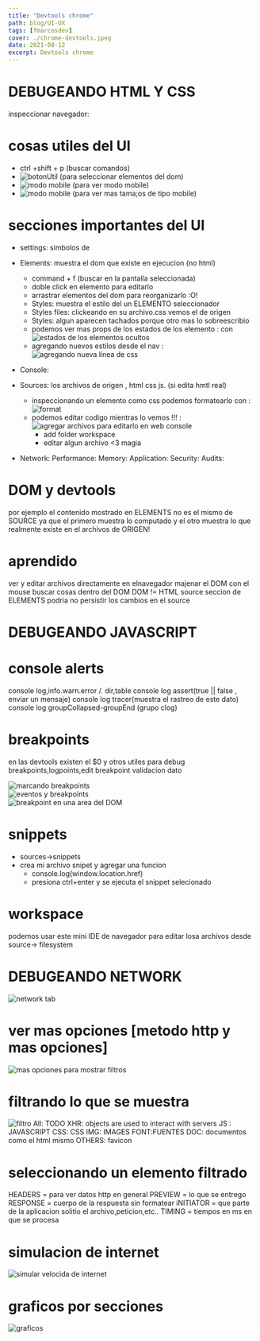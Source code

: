 ```yaml
---
title: "Devtools chrome"
path: blog/UI-UX
tags: [fmarcosdev]
cover: ./chrome-devtools.jpeg
date: 2021-08-12
excerpt: Devtools chrome
---
```


# DEBUGEANDO HTML Y CSS

inspeccionar navegador:

# cosas utiles del UI

- ctrl +shift + p (buscar comandos)
- ![botonUtil](./inspectdom.png) (para seleccionar elementos del dom)
- ![modo mobile](./mobile.png) (para ver modo mobile)
- ![modo mobile](./sizesmobile.png) (para ver mas tama;os de tipo mobile)

# secciones importantes del UI

- settings: simbolos de
- Elements: muestra el dom que existe en ejecucion (no html)
  - command + f (buscar en la pantalla seleccionada)
  - doble click en elemento para editarlo
  - arrastrar elementos del dom para reorganizarlo :O!
  - Styles: muestra el estilo del un ELEMENTO seleccionador
  - Styles files: clickeando en su archivo.css vemos el de origen
  - Styles: algun aparecen tachados porque otro mas lo sobreescribio
  - podemos ver mas props de los estados de los elemento : con ![estados de los elementos ocultos](estadoElemento.png)
  - agregando nuevos estilos desde el nav : ![agregando nueva linea de css](./nuevoestilo.png)
- Console:

- Sources: los archivos de origen , html css js. (si edita hmtl real)
  - inspeccionando un elemento como css podemos formatearlo con : ![format](./formatcode.png)
  - podemos editar codigo mientras lo vemos !!! : ![agregar archivos para editarlo en web console](./editaronrun.png)
    - add folder workspace
    - editar algun archivo <3 magia
- Network:
  Performance:
  Memory:
  Application:
  Security:
  Audits:

# DOM y devtools

por ejemplo el contenido mostrado en ELEMENTS no es el mismo de SOURCE ya que el primero muestra lo computado y el otro muestra lo que realmente existe en el archivos de ORIGEN!

# aprendido

ver y editar archivos directamente en elnavegador
majenar el DOM con el mouse
buscar cosas dentro del DOM
DOM != HTML source
seccion de ELEMENTS podria no persistir los cambios en el source

# DEBUGEANDO JAVASCRIPT

# console alerts

console log,info.warn.error /. dir,table
console log assert(true || false , enviar un mensaje)
console log tracer(muestra el rastreo de este dato)
console log groupCollapsed-groupEnd (grupo clog)

# breakpoints

en las devtools existen el $0 y otros utiles para debug
breakpoints,logpoints,edit breakpoint validacion dato

![marcando breakpoints](./breakpoints.png)  
![eventos y breakpoints](./eventbreakpoint.png)  
![breakpoint en una area del DOM](./treebreak.png)

# snippets

- sources->snippets
- crea mi archivo snipet y agregar una funcion
  - console.log(window.location.href)
  - presiona ctrl+enter y se ejecuta el snippet selecionado

# workspace

podemos usar este mini IDE de navegador
para editar losa archivos desde source-> filesystem

# DEBUGEANDO NETWORK

![network tab](./network.png)

# ver mas opciones [metodo http y mas opciones]

![mas opciones para mostrar filtros](./encabezadoOptions.png)

# filtrando lo que se muestra

![filtro](./filtros.png)
All: TODO
XHR: objects are used to interact with servers
JS : JAVASCRIPT
CSS: CSS
IMG: IMAGES
FONT:FUENTES
DOC: documentos como el html mismo
OTHERS: favicon

# seleccionando un elemento filtrado

HEADERS = para ver datos http en general
PREVIEW = lo que se entrego
RESPONSE = cuerpo de la respuesta sin formatear
iNITIATOR = que parte de la aplicacion solitio el archivo,peticion,etc..
TIMING = tiempos en ms en que se procesa

# simulacion de internet

![simular velocida de  internet](./internet.png)

# graficos por secciones

![graficos](./graficos.png)
